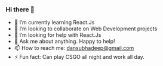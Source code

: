 ### Hi there 👋

<!--
**subhadeepdan/subhadeepdan** is a ✨ _special_ ✨ repository because its `README.md` (this file) appears on your GitHub profile.
- 🔭 I’m currently working on ---.
-->
- 🌱 I’m currently learning React.Js
- 👯 I’m looking to collaborate on Web Development projects
- 🤔 I’m looking for help with React.Js
- 💬 Ask me about anything. Happy to help!
- 📫 How to reach me: dansubhadeep@gmail.com
- ⚡ Fun fact: Can play CSGO all night and work all day.
